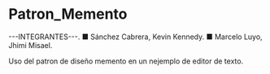 # Patron_Memento
---INTEGRANTES---.
■  Sánchez Cabrera, Kevin Kennedy.
■  Marcelo Luyo, Jhimi Misael.

Uso del patron de diseño memento en un nejemplo de editor de texto.
